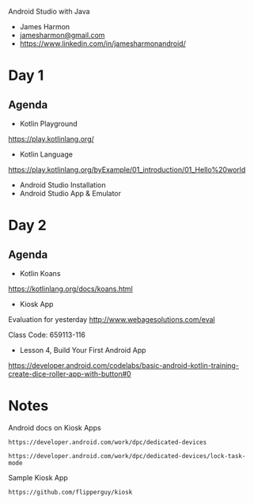Android Studio with Java

- James Harmon
- jamesharmon@gmail.com
- https://www.linkedin.com/in/jamesharmonandroid/

# Day 1

## Agenda

- Kotlin Playground

https://play.kotlinlang.org/

- Kotlin Language

https://play.kotlinlang.org/byExample/01_introduction/01_Hello%20world

- Android Studio Installation
- Android Studio App & Emulator

# Day 2

## Agenda

- Kotlin Koans

https://kotlinlang.org/docs/koans.html

- Kiosk App

Evaluation for yesterday
http://www.webagesolutions.com/eval

Class Code: 659113-116

- Lesson 4, Build Your First Android App

https://developer.android.com/codelabs/basic-android-kotlin-training-create-dice-roller-app-with-button#0

# Notes

Android docs on Kiosk Apps

    https://developer.android.com/work/dpc/dedicated-devices

    https://developer.android.com/work/dpc/dedicated-devices/lock-task-mode

Sample Kiosk App

    https://github.com/flipperguy/kiosk
